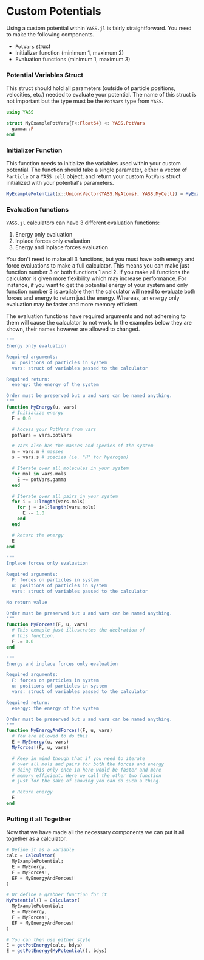 # Custom Potentials

Using a custom potential within `YASS.jl` is fairly straightforward. You need to make the following components.

  - `PotVars` struct
  - Initializer function (minimum 1, maximum 2)
  - Evaluation functions (minimum 1, maximum 3)

### Potential Variables Struct

This struct should hold all parameters (outside of particle positions, velocities, etc.) needed to evaluate your potential. The name of this struct is not important but the type must be the `PotVars` type from `YASS`. 

```julia
using YASS 

struct MyExamplePotVars{F<:Float64} <: YASS.PotVars
  gamma::F
end
```

### Initializer Function

This function needs to initialize the variables used within your custom potential. The function should take a single parameter, either a vector of `Particle` or a `YASS cell` object, and return your custom `PotVars` struct initialized with your potential's parameters.

```julia
MyExamplePotential(x::Union{Vector{YASS.MyAtoms}, YASS.MyCell}) = MyExamplePotVars(16.0)
```

### Evaluation functions

`YASS.jl` calculators can have 3 different evaluation functions: 

  1) Energy only evaluation
  2) Inplace forces only evaluation
  3) Energy and inplace forces evaluation

You don't need to make all 3 functions, but you must have both energy and force evaluations to make a full calculator. This means you can make just function number 3 or both functions 1 and 2. If you make all functions the calculator is given more flexibility which may increase performance. For instance, if you want to get the potential energy of your system and only function number 3 is available then the calculator will need to evaluate both forces and energy to return just the energy. Whereas, an energy only evaluation may be faster and more memory efficient.

The evaluation functions have required arguments and not adhereing to them will cause the calculator to not work. In the examples below they are shown, their names however are allowed to changed.

```julia
"""
Energy only evaluation

Required arguments:
  u: positions of particles in system
  vars: struct of variables passed to the calculator

Required return:
  energy: the energy of the system

Order must be preserved but u and vars can be named anything.
"""
function MyEnergy(u, vars)
  # Initialize energy
  E = 0.0

  # Access your PotVars from vars
  potVars = vars.potVars

  # Vars also has the masses and species of the system
  m = vars.m # masses
  s = vars.s # species (ie. "H" for hydrogen)

  # Iterate over all molecules in your system
  for mol in vars.mols
    E += potVars.gamma
  end

  # Iterate over all pairs in your system
  for i = 1:length(vars.mols)
    for j = i+1:length(vars.mols)
      E -= 1.0
    end
  end

  # Return the energy
  E
end

"""
Inplace forces only evaluation

Required arguments:
  F: forces on particles in system
  u: positions of particles in system
  vars: struct of variables passed to the calculator

No return value

Order must be preserved but u and vars can be named anything.
"""
function MyForces!(F, u, vars)
  # This exmaple just illustrates the declration of
  # this function.
  F .= 0.0
end

"""
Energy and inplace forces only evaluation

Required arguments:
  F: forces on particles in system
  u: positions of particles in system
  vars: struct of variables passed to the calculator

Required return:
  energy: the energy of the system

Order must be preserved but u and vars can be named anything.
"""
function MyEnergyAndForces!(F, u, vars)
  # You are allowed to do this
  E = MyEnergy(u, vars)
  MyForces!(F, u, vars)

  # Keep in mind though that if you need to iterate
  # over all mols and pairs for both the forces and energy
  # doing this only once in here would be faster and more
  # memory efficient. Here we call the other two function 
  # just for the sake of showing you can do such a thing.

  # Return energy
  E
end
```

### Putting it all Together

Now that we have made all the necessary components we can put it all together as a calculator.

```julia
# Define it as a variable
calc = Calculator(
  MyExamplePotential; 
  E = MyEnergy,
  F = MyForces!,
  EF = MyEnergyAndForces!
)

# Or define a grabber function for it
MyPotential() = Calculator(
  MyExamplePotential; 
  E = MyEnergy,
  F = MyForces!,
  EF = MyEnergyAndForces!
)

# You can then use either style
E = getPotEnergy(calc, bdys)
E = getPotEnergy(MyPotential(), bdys)
```
